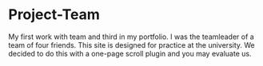 # Project-Team
My first work with team and third in my portfolio. 
I was the teamleader of a team of four friends. This site is designed for practice at the university. We decided to do this with a one-page scroll plugin and you may evaluate us.
